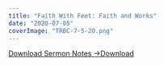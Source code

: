 ```yaml
---
title: "Faith With Feet: Faith and Works"
date: "2020-07-05"
coverImage: "TRBC-7-5-20.png"
---
```


[Download Sermon Notes ->](https://sketchysermons.com/wp-content/uploads/2020/07/TRBC-7-5-20.pdf)[Download](https://sketchysermons.com/wp-content/uploads/2020/07/TRBC-7-5-20.pdf)
